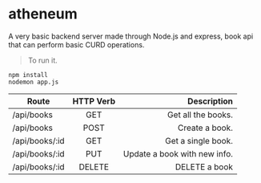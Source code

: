 # atheneum
A very basic backend server made through Node.js and express, book api that can perform basic CURD operations.
> To run it.

```npm install``` </br>
 ```nodemon app.js```

| Route        | HTTP Verb          | Description  |
| ------------- |:-------------:| -----:|
| /api/books      | GET | Get all the books. |
| /api/books      |  POST     |  Create a book. |
| /api/books/:id | GET      |    Get a single book. |
| /api/books/:id | PUT      |    Update a book with new info. |
| /api/books/:id | DELETE      |    DELETE	a book |

